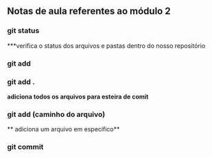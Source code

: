 ## Notas de aula referentes ao módulo 2

### git status
***verifica o status dos arquivos e pastas dentro do nosso repositório

### git add

### git add .
**adiciona todos os arquivos para esteira de comit**

### git add (caminho do arquivo)
** adiciona um arquivo em específico**

### git commit 